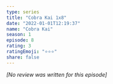 ```yaml
---
type: series
title: "Cobra Kai 1x8"
date: "2022-01-01T12:19:37"
name: "Cobra Kai"
season: 1
episode: 8
rating: 3
ratingEmoji: "⭐️⭐️⭐️"
share: false
---
```


_[No review was written for this episode]_
